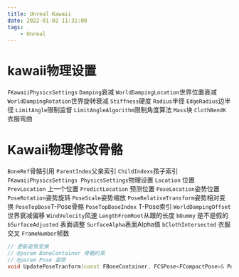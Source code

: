 ```yaml
---
title: Unreal Kawaii
date: 2022-01-02 11:31:00
tags:
    - Unreal
---
```

# kawaii物理设置
`FKawaiiPhysicsSettings`
`Damping`衰减
`WorldDampingLocation`世界位置衰减
`WorldDampingRotation`世界旋转衰减
`Stiffness`硬度
`Radius`半径
`EdgeRadius`边半径
`LimitAngle`限制监督
`LimitAngleAlgorithm`限制角度算法
`Mass`块
`ClothBendK`衣服弯曲

# Kawaii物理修改骨骼
`BoneRef`骨骼引用
`ParentIndex`父亲索引
`ChildIndexs`孩子索引
`FKawaiiPhysicsSettings PhysicsSettings`物理设置
`Location` 位置
`PrevLocation` 上一个位置
`PredictLocation` 预测位置
`PoseLocation`姿势位置
`PoseRotation`姿势旋转
`PoseScale`姿势缩放
`PoseRelativeTransform`姿势相对变换
`PoseTopBose`T-Pose骨骼
`PoseTopBoseIndex` T-Pose索引
`WorldDampingOffset`世界衰减偏移
`WindVelocity`风速
`LengthFromRoot`从跟的长度
`bDummy` 是不是假的
`bSurfaceAdjusted` 表面调整
`SurfaceAlpha`表面Alpha值
`bClothIntersected` 衣服交叉
`FrameNumber`帧数

```C++
// 更新姿势变换
// @param BoneContainer 骨骼约束
// @param Pose 姿势
void UpdatePoseTranform(const FBoneContainer, FCSPose<FCompactPose>& Pose);
```